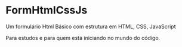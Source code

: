 # FormHtmlCssJs

Um formulário Html Básico com estrutura em HTML, CSS, JavaScript

Para estudos e para quem está iniciando no mundo do código.
